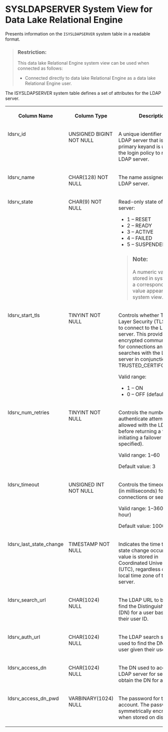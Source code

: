 <!-- loioa3db32e184f21015827dfb364642c1a6 -->

# SYSLDAPSERVER System View for Data Lake Relational Engine

Presents information on the `ISYSLDAPSERVER` system table in a readable format.



> ### Restriction:  
> This data lake Relational Engine system view can be used when connected as follows:
> 
> -   Connected directly to data lake Relational Engine as a data lake Relational Engine user.



The ISYSLDAPSERVER system table defines a set of attributes for the LDAP server.


<table>
<tr>
<th valign="top">

Column Name



</th>
<th valign="top">

Column Type



</th>
<th valign="top">

Description



</th>
</tr>
<tr>
<td valign="top">

ldsrv\_id



</td>
<td valign="top">

UNSIGNED BIGINT NOT NULL



</td>
<td valign="top">

A unique identifier for the LDAP server that is the primary keyand is used by the login policy to refer to the LDAP server.



</td>
</tr>
<tr>
<td valign="top">

ldsrv\_name



</td>
<td valign="top">

CHAR\(128\) NOT NULL



</td>
<td valign="top">

The name assigned to the LDAP server.



</td>
</tr>
<tr>
<td valign="top">

ldsrv\_state



</td>
<td valign="top">

CHAR\(9\) NOT NULL



</td>
<td valign="top">

Read-only state of the LDAP server:

-   1 – RESET
-   2 – READY
-   3 – ACTIVE
-   4 – FAILED
-   5 – SUSPENDED

> ### Note:  
> A numeric value is stored in system table; a corresponding text value appears in the system view.



</td>
</tr>
<tr>
<td valign="top">

ldsrv\_start\_tls



</td>
<td valign="top">

TINYINT NOT NULL



</td>
<td valign="top">

Controls whether Transport Layer Security \(TLS\) is used to connect to the LDAP server. This provides encrypted communication for connections and searches with the LDAP server in conjunction with TRUSTED\_CERTIFCATE\_FILE.

Valid range:

-   1 – ON
-   0 – OFF \(default\)



</td>
</tr>
<tr>
<td valign="top">

ldsrv\_num\_retries



</td>
<td valign="top">

TINYINT NOT NULL



</td>
<td valign="top">

Controls the number of authenticate attempts allowed with the LDAP server before returning a failure or initiating a failover \(if specified\).

Valid range: 1–60

Default value: 3



</td>
</tr>
<tr>
<td valign="top">

ldsrv\_timeout



</td>
<td valign="top">

UNSIGNED INT NOT NULL



</td>
<td valign="top">

Controls the timeout value \(in milliseconds\) for connections or searches.

Valid range: 1–3600000 \(1 hour\)

Default value: 10000



</td>
</tr>
<tr>
<td valign="top">

ldsrv\_last\_state\_change



</td>
<td valign="top">

TIMESTAMP NOT NULL



</td>
<td valign="top">

Indicates the time the last state change occurred. The value is stored in Coordinated Universal Time \(UTC\), regardless of the local time zone of the LDAP server.



</td>
</tr>
<tr>
<td valign="top">

ldsrv\_search\_url



</td>
<td valign="top">

CHAR\(1024\) NULL



</td>
<td valign="top">

The LDAP URL to be used to find the Distinguished Name \(DN\) for a user based on their user ID.



</td>
</tr>
<tr>
<td valign="top">

ldsrv\_auth\_url



</td>
<td valign="top">

CHAR\(1024\) NULL



</td>
<td valign="top">

The LDAP search string to be used to find the DN for a user given their user ID.



</td>
</tr>
<tr>
<td valign="top">

ldsrv\_access\_dn



</td>
<td valign="top">

CHAR\(1024\) NULL



</td>
<td valign="top">

The DN used to access the LDAP server for searches to obtain the DN for a user ID.



</td>
</tr>
<tr>
<td valign="top">

ldsrv\_access\_dn\_pwd



</td>
<td valign="top">

VARBINARY\(1024\) NULL



</td>
<td valign="top">

The password for the access account. The password is symmetrically encrypted when stored on disk.



</td>
</tr>
</table>

